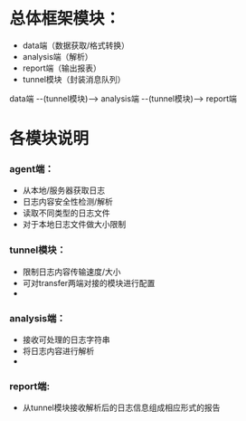 # 总体框架模块：
+ data端（数据获取/格式转换）
+ analysis端（解析）
+ report端（输出报表）
+ tunnel模块（封装消息队列）

data端 --(tunnel模块)--> analysis端 --(tunnel模块)--> report端

# 各模块说明
### agent端：
+ 从本地/服务器获取日志
+ 日志内容安全性检测/解析
+ 读取不同类型的日志文件
+ 对于本地日志文件做大小限制

### tunnel模块：
+ 限制日志内容传输速度/大小
+ 可对transfer两端对接的模块进行配置
+ 

### analysis端：
+ 接收可处理的日志字符串
+ 将日志内容进行解析
+ 

### report端:
+ 从tunnel模块接收解析后的日志信息组成相应形式的报告




